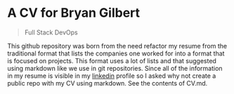 # A CV for Bryan Gilbert

> Full Stack DevOps

This github repository was born from the need refactor my resume from the traditional format that lists
the companies one worked for into a format that is focused on projects. This format uses a lot of lists and that
suggested using markdown like we use in git repositories.  Since all of the information in my resume is visible in my 
[linkedin](https://www.linkedin.com/in/bryangilbertsoftware) 
profile so I asked why not create a public repo with my CV using markdown.  See the contents of CV.md.



